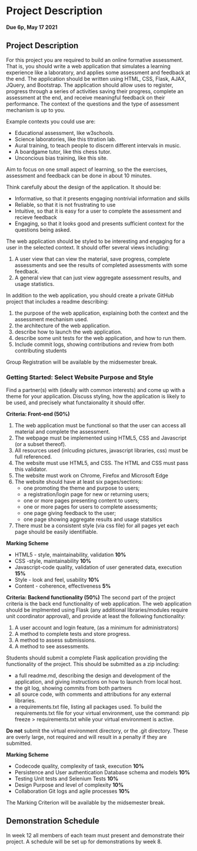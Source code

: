 # Project Description
**Due 6p, May 17 2021**
## Project Description

For this project you are required to build an online formative assessment. That is, you should write a web application that simulates a learning experience like a laboratory, and applies some assessment and feedback at the end. The application should be written using HTML, CSS, Flask, AJAX, JQuery, and Bootstrap. The application should allow uses to register, progress through a series of activities saving their progress, complete an assessment at the end, and receive meaningful feedback on their performance. The context of the questions and the type of assessment mechanism is up to you.

Example contexts you could use are:
* Educational assessment, like w3schools.
* Science laboratories, like this titration lab.
* Aural training, to teach people to discern different intervals in music.
* A boardgame tutor, like this chess tutor.
* Unconcious bias training, like this site.

Aim to focus on one small aspect of learning, so the the exercises, assessment and feedback can be done in about 10 minutes.

Think carefully about the design of the application. It should be:
* Informative, so that it presents engaging nontrivial information and skills
* Reliable, so that it is not frustrating to use
* Intuitive, so that it is easy for a user to complete the assessment and recieve feedback
* Engaging, so that it looks good and presents sufficient context for the questions being asked.

The web application should be styled to be interesting and engaging for a user in the selected context. It should offer several views including:
1. A user view that can view the material, save progress, complete assessments and see the results of completed assessments with some feedback.
2. A general view that can just view aggregate assessment results, and usage statistics.

In addition to the web application, you should create a private GitHub project that includes a readme describing:
1. the purpose of the web application, explaining both the context and the assessment mechanism used.
2. the architecture of the web application.
3. describe how to launch the web application.
4. describe some unit tests for the web application, and how to run them.
5. Include commit logs, showing contributions and review from both contributing students

Group Registration will be available by the midsemester break.
### Getting Started: Select Website Purpose and Style

Find a partner(s) with (ideally with common interests) and come up with a theme for your application. Discuss styling, how the application is likely to be used, and precisely what functaionality it should offer.

**Criteria: Front-end (50%)**
1. The web application must be functional so that the user can access all material and complete the assessment.
2. The webpage must be implemented using HTML5, CSS and Javascript (or a subset thereof).
3. All resources used (inlcuding pictures, javascript libraries, css) must be full referenced.
4. The website must use HTML5, and CSS. The HTML and CSS must pass this validator.
5. The website must work on Chrome, Firefox and Microsoft Edge
6. The website should have at least six pages/sections:
   * one promoting the theme and purpose to users;
   * a registration/login page for new or returning users;
   * one or more pages presenting content to users;
   * one or more pages for users to complete assessments;
   * one page giving feedback to the user;
   * one page showing aggregate results and usage statsitics
7. There must be a consistent style (via css file) for all pages yet each page should be easily identifiable.

**Marking Scheme**
* HTML5 - style, maintainability, validation **10%**
* CSS -style, maintainability **10%**
* Javascript-code quality, validation of user generated data, execution **15%**
* Style - look and feel, usability **10%**
* Content - coherence, effectiveness **5%**

**Criteria: Backend functionality (50%)**
The second part of the project criteria is the back end functionality of web application. The web application should be implmented using Flask (any additional libraries/modules require unit coordinator approval), and provide at least the following functionality:
1. A user account and login feature, (as a minimum for administrators)
2. A method to complete tests and store progress.
3. A method to assess submissions.
4. A method to see assessments.

Students should submit a complete Flask application providing the functionality of the project. This should be submitted as a zip including:
* a full readme.md, describing the design and development of the application, and giving instructions on how to launch from local host.
* the git log, showing commits from both partners
* all source code, with comments and attributions for any external libraries.
* a requirements.txt file, listing all packages used. To build the requirements.txt file for your virtual environment, use the command: pip freeze > requirements.txt while your virtual environment is active.

**Do not** submit the virtual environment directory, or the .git directory. These are overly large, not required and will result in a penalty if they are submitted.

**Marking Scheme**
* Codecode quality, complexity of task, execution **10%**
* Persistence and User authentication Database schema and models **10%**
* Testing Unit tests and Selenium Tests **10%**
* Design Purpose and level of complexity **10%**
* Collaboration Git logs and agile processes **10%**

The Marking Criterion will be available by the midsemester break.

## Demonstration Schedule
In week 12 all members of each team must present and demonstrate their project. A schedule will be set up for demonstrations by week 8.
